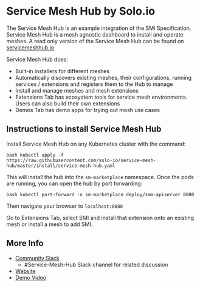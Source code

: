 # Service Mesh Hub by Solo.io

The Service Mesh Hub is an example integration of the SMI Specification.
Service Mesh Hub is a mesh agnostic dashboard to install and operate meshes. A
read only version of the Service Mesh Hub can be found on
[servicemeshhub.io](https://servicemeshhub.io)

Service Mesh Hub does:

* Built-in installers for different meshes
* Automatically discovers existing meshes, their configurations, running
 services / extensions and registers them to the Hub to manage
* Install and manage meshes and mesh extensions
* Extensions Tab has ecosystem tools for service mesh environments. Users can
 also build their own extensions
* Demos Tab has demo apps for trying out mesh use cases

## Instructions to install Service Mesh Hub

Install Service Mesh Hub on any Kubernetes cluster with the command:

```
bash kubectl apply -f
https://raw.githubusercontent.com/solo-io/service-mesh-hub/master/install/service-mesh-hub.yaml
```

This will install the hub into the `sm-marketplace` namespace. Once the pods are
running, you can open the hub by port forwarding:

```
bash kubectl port-forward -n sm-marketplace deploy/smm-apiserver 8080
```

Then navigate your browser to `localhost:8080`

Go to Extensions Tab, select SMI and install that extension onto an existing
mesh or install a mesh to add SMI.

## More Info

* [Community Slack](https://slack.solo.io)
  * #Service-Mesh-Hub Slack channel for related discussion
* [Website](https://www.solo.io)
* [Demo Video](https://www.youtube.com/watch?v=4ePBXG1UuCI&t=122s)
